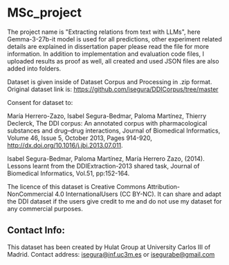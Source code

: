 # MSc_project
The project name is "Extracting relations from text with  LLMs", here Gemma-3-27b-it model is used for all predictions, other experiment related details are explained in dissertation paper please read the file for more information. In addition to implementation and evaluation code files, I uploaded results as proof as well, all created and used JSON files are also added into folders.

Dataset is given inside of Dataset Corpus and Processing in .zip format. Original dataset link is: https://github.com/isegura/DDICorpus/tree/master

Consent for dataset to:

María Herrero-Zazo, Isabel Segura-Bedmar, Paloma Martínez, Thierry Declerck, The DDI corpus: An annotated corpus with pharmacological substances and drug–drug interactions, Journal of Biomedical Informatics, Volume 46, Issue 5, October 2013, Pages 914-920, http://dx.doi.org/10.1016/j.jbi.2013.07.011. 

Isabel Segura-Bedmar, Paloma Martínez, María Herrero Zazo, (2014). Lessons learnt from the DDIExtraction-2013 shared task, Journal of Biomedical Informatics, Vol.51, pp:152-164.


The licence of this dataset is Creative Commons Attribution-NonCommercial 4.0 InternationalUsers (CC BY-NC). It can share and adapt the DDI dataset
if the users give credit to me and do not use my dataset for any commercial purposes.
 
## Contact Info:

This dataset has been created by Hulat Group at University Carlos III of Madrid. 
Contact address: isegura@inf.uc3m.es or isegurabe@gmail.com
